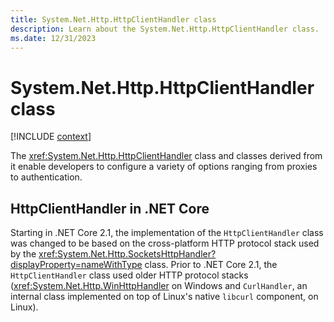 ```yaml
---
title: System.Net.Http.HttpClientHandler class
description: Learn about the System.Net.Http.HttpClientHandler class.
ms.date: 12/31/2023
---
```

# System.Net.Http.HttpClientHandler class

[!INCLUDE [context](includes/context.md)]

The <xref:System.Net.Http.HttpClientHandler> class and classes derived from it enable developers to configure a variety of options ranging from proxies to authentication.

## HttpClientHandler in .NET Core

Starting in .NET Core 2.1, the implementation of the `HttpClientHandler` class was changed to be based on the cross-platform HTTP protocol stack used by the <xref:System.Net.Http.SocketsHttpHandler?displayProperty=nameWithType> class. Prior to .NET Core 2.1, the `HttpClientHandler` class used older HTTP protocol stacks (<xref:System.Net.Http.WinHttpHandler> on Windows and `CurlHandler`, an internal class implemented on top of Linux's native `libcurl` component, on Linux).
